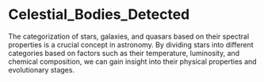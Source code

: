 # Celestial_Bodies_Detected
The categorization of stars, galaxies, and quasars based on their spectral properties is a crucial concept in astronomy. By dividing stars into different categories based on factors such as their temperature, luminosity, and chemical composition, we can gain insight into their physical properties and evolutionary stages.
